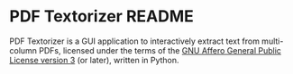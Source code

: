 PDF Textorizer README
=====================

PDF Textorizer is a GUI application to interactively extract text from
multi-column PDFs, licensed under the terms of the
[GNU Affero General Public License version 3](https://www.gnu.org/licenses/agpl.html)
(or later), written in Python.
